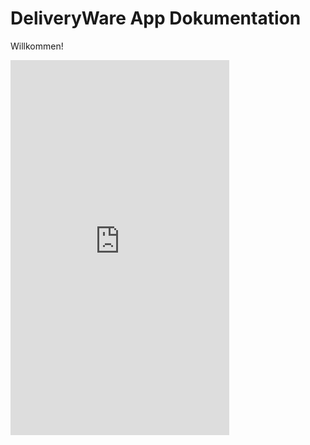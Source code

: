 # DeliveryWare App Dokumentation

Willkommen!

<div>
  <iframe style="border: 10px solid var(--md-footer-bg-color)"
      width="350"
      height="600"
      src="https://dewashop.de/">
  </iframe>
</div>